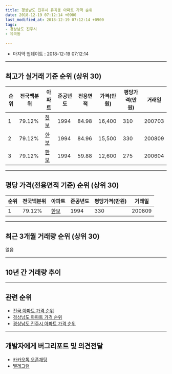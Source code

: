```yaml
---
title: 경상남도 진주시 유곡동 아파트 가격 순위
date: 2018-12-19 07:12:14 +0900
last_modified_at: 2018-12-19 07:12:14 +0900
tags:
- 경상남도 진주시
- 유곡동

---
```


* 마지막 업데이트 : 2018-12-19 07:12:14

---

## 최고가 실거래 기준 순위 (상위 30)


|순위|전국백분위|아파트|준공년도|전용면적|가격(만원)|평당가격(만원)|거래일|
|---|---|---|---|---|---|---|---|
|1|79.12%|[한보](https://search.naver.com/search.naver?query=%EA%B2%BD%EC%83%81%EB%82%A8%EB%8F%84+%EC%A7%84%EC%A3%BC%EC%8B%9C+%EC%9C%A0%EA%B3%A1%EB%8F%99+%ED%95%9C%EB%B3%B4)|1994|84.98|16,400|310|200703|
|2|79.12%|[한보](https://search.naver.com/search.naver?query=%EA%B2%BD%EC%83%81%EB%82%A8%EB%8F%84+%EC%A7%84%EC%A3%BC%EC%8B%9C+%EC%9C%A0%EA%B3%A1%EB%8F%99+%ED%95%9C%EB%B3%B4)|1994|84.96|15,500|330|200809|
|3|79.12%|[한보](https://search.naver.com/search.naver?query=%EA%B2%BD%EC%83%81%EB%82%A8%EB%8F%84+%EC%A7%84%EC%A3%BC%EC%8B%9C+%EC%9C%A0%EA%B3%A1%EB%8F%99+%ED%95%9C%EB%B3%B4)|1994|59.88|12,600|275|200604|


---

## 평당 가격(전용면적 기준) 순위 (상위 30)


|순위|전국백분위|아파트|준공년도|평당가격(만원)|거래일|
|---|---|---|---|---|---|
|1|79.12%|[한보](https://search.naver.com/search.naver?query=%EA%B2%BD%EC%83%81%EB%82%A8%EB%8F%84+%EC%A7%84%EC%A3%BC%EC%8B%9C+%EC%9C%A0%EA%B3%A1%EB%8F%99+%ED%95%9C%EB%B3%B4)|1994|330|200809|


---

## 최근 3개월 거래량 순위 (상위 30)

없음

---

## 10년 간 거래량 추이


<div style="width:100%;">
    <canvas id="deal_progress" height="250"></canvas>
</div>

<script>
new Chart(document.getElementById("deal_progress"), {
    type: 'line',
    data: {
        labels: ['200812','200901','200902','200903','200904','200905','200906','200907','200908','200909','200910','200911','200912','201001','201002','201003','201004','201005','201006','201007','201008','201009','201010','201011','201012','201101','201102','201103','201104','201105','201106','201107','201108','201109','201110','201111','201112','201201','201202','201203','201204','201205','201206','201207','201208','201209','201210','201211','201212','201301','201302','201303','201304','201305','201306','201307','201308','201309','201310','201311','201312','201401','201402','201403','201404','201405','201406','201407','201408','201409','201410','201411','201412','201501','201502','201503','201504','201505','201506','201507','201508','201509','201510','201511','201512','201601','201602','201603','201604','201605','201606','201607','201608','201609','201610','201611','201612','201701','201702','201703','201704','201705','201706','201707','201708','201709','201710','201711','201712','201801','201802','201803','201804','201805','201806','201807','201808','201809','201810','201811','201812'],
        datasets: [{
            label: '실거래 수',
            pointRadius: 1,
            data: [2, 0, 0, 0, 0, 0, 2, 2, 1, 2, 1, 1, 1, 0, 1, 1, 1, 1, 0, 3, 2, 0, 2, 1, 0, 0, 2, 1, 3, 1, 1, 1, 0, 0, 1, 1, 0, 1, 0, 1, 2, 1, 0, 1, 1, 1, 1, 1, 1, 1, 0, 1, 1, 0, 2, 0, 0, 2, 2, 3, 0, 1, 0, 6, 1, 0, 0, 2, 0, 0, 0, 0, 1, 3, 0, 1, 2, 2, 1, 1, 0, 1, 0, 1, 0, 1, 1, 1, 0, 0, 0, 0, 0, 1, 0, 1, 0, 1, 1, 2, 0, 4, 2, 1, 0, 1, 0, 0, 0, 3, 1, 1, 3, 1, 0, 0, 1, 0, 0, 0, 0],
            borderColor: "rgba(255, 201, 14, 1)",
            backgroundColor: "rgba(255, 201, 14, 0.5)",
            fill: true,
        }]
    },
    options: {
        responsive: true,
        title: {
            display: true,
            text: '10년간 거래량 추이'
        },
        tooltips: {
            mode: 'index',
            intersect: false,
        },
        hover: {
            mode: 'nearest',
            intersect: true
        },
        scales: {
            xAxes: [{
                display: true,
                scaleLabel: {
                    display: true,
                    labelString: '년/월'
                }
            }],
            yAxes: [{
                display: true,
                ticks: {
                    suggestedMin: 0,
                },
                scaleLabel: {
                    display: true,
                    labelString: '실거래 수'
                }
            }]
        }
    }
});

</script>


---

## 관련 순위

- [전국 아파트 가격 순위](https://inasie.github.io/apt-ranking/전국)
- [경상남도 아파트 가격 순위](https://inasie.github.io/apt-ranking/경상남도)
- [경상남도 진주시 아파트 가격 순위](https://inasie.github.io/apt-ranking/경상남도-진주시)


---

## 개발자에게 버그리포트 및 의견전달

- [카카오톡 오픈채팅](https://open.kakao.com/o/gLJUAP4)
- [텔레그램](https://t.me/inasie)

